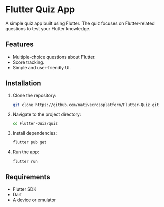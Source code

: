 # Flutter Quiz App

A simple quiz app built using Flutter. The quiz focuses on Flutter-related questions to test your Flutter knowledge.

## Features
- Multiple-choice questions about Flutter.
- Score tracking.
- Simple and user-friendly UI.

## Installation
1. Clone the repository:
   ```sh
   git clone https://github.com/nativecrossplatform/Flutter-Quiz.git
   ```
2. Navigate to the project directory:
   ```sh
   cd Flutter-Quiz/quiz
   ```
3. Install dependencies:
   ```sh
   flutter pub get
   ```
4. Run the app:
   ```sh
   flutter run
   ```

## Requirements
- Flutter SDK
- Dart
- A device or emulator
